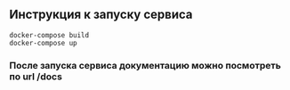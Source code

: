 ## Инструкция к запуску сервиса
```
docker-compose build
docker-compose up
```
### После запуска сервиса документацию можно посмотреть по url /docs
